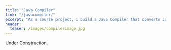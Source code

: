 ```yaml
---
title: "Java Compiler"
link: "/javacompiler/"
excerpt: "As a course project, I build a Java Compiler that converts Java files to ARM files with most compiling techniques."
header:
  teaser: /images/compilerimage.jpg
---
```


Under Construction.